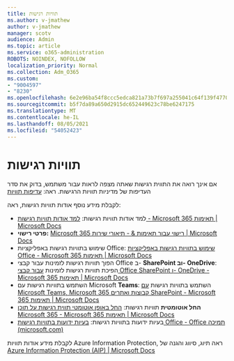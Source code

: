 ```yaml
---
title: תוויות רגישות
ms.author: v-jmathew
author: v-jmathew
manager: scotv
audience: Admin
ms.topic: article
ms.service: o365-administration
ROBOTS: NOINDEX, NOFOLLOW
localization_priority: Normal
ms.collection: Adm_O365
ms.custom:
- "9004597"
- "8230"
ms.openlocfilehash: 6e2e96ba54f8ccc5edca821a73b7f697a255041c64f139f47702f637dd6dbb2a
ms.sourcegitcommit: b5f7da89a650d2915dc652449623c78be6247175
ms.translationtype: MT
ms.contentlocale: he-IL
ms.lasthandoff: 08/05/2021
ms.locfileid: "54052423"
---
```

# <a name="sensitivity-labels"></a>תוויות רגישות

אם אינך רואה את התווית רגישות שאתה מצפה לראות עבור משתמש, בדוק את סדר העדיפות של מדיניות תוויות הרגישות. ראה: [עדיפות תוויות](https://docs.microsoft.com/microsoft-365/compliance/sensitivity-labels)

לקבלת מידע נוסף אודות תוויות רגישות, ראה:

- למד אודות תוויות רגישות: [למד אודות תוויות רגישות - Microsoft 365 תאימות | Microsoft Docs](https://docs.microsoft.com/microsoft-365/compliance/sensitivity-labels)
- **פרטי רישוי:** [Microsoft 365 רישוי עבור תאימות & - תיאורי שירות | Microsoft Docs](https://docs.microsoft.com/office365/servicedescriptions/microsoft-365-service-descriptions/microsoft-365-tenantlevel-services-licensing-guidance/microsoft-365-security-compliance-licensing-guidance#information-protection)
- שימוש בתוויות רגישות באפליקציות Office: [שימוש בתוויות רגישות באפליקציות Office - Microsoft 365 תאימות | Microsoft Docs](https://docs.microsoft.com/microsoft-365/compliance/sensitivity-labels-office-apps)
- הפוך תוויות רגישות לזמינות עבור קבצי Office ב- **SharePoint וב- OneDrive**: הפיכת תוויות רגישות לזמינות [עבור קבצי Office SharePoint ו- OneDrive - Microsoft 365 תאימות | Microsoft Docs](https://docs.microsoft.com/microsoft-365/compliance/sensitivity-labels-sharepoint-onedrive-files)
- השתמש בתוויות רגישות עם Microsoft **Teams**: השתמש בתוויות רגישות [עם Microsoft Teams, Microsoft 365 קבוצות ואתרים SharePoint - Microsoft 365 תאימות | Microsoft Docs](https://docs.microsoft.com/microsoft-365/compliance/sensitivity-labels-teams-groups-sites)
- **החל אוטומטית** תוויות רגישות: [החל באופן אוטומטי תווית רגישות על תוכן Microsoft 365 - Microsoft 365 תאימות | Microsoft Docs](https://docs.microsoft.com/microsoft-365/compliance/apply-sensitivity-label-automatically)
- בעיות ידועות בתוויות רגישות: [בעיות ידועות בתוויות רגישות Office - Office תמיכה (microsoft.com)](https://support.microsoft.com/office/known-issues-with-sensitivity-labels-in-office-b169d687-2bbd-4e21-a440-7da1b2743edc)

לקבלת מידע אודות תוויות Azure Information Protection, ראה תיוג, סיווג והגנה של [Azure Information Protection (AIP) | Microsoft Docs](https://docs.microsoft.com/azure/information-protection/aip-classification-and-protection)
